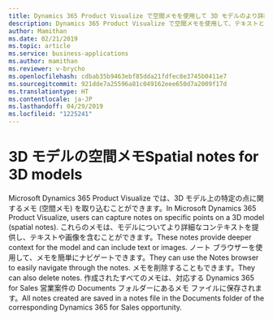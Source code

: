 ```yaml
---
title: Dynamics 365 Product Visualize で空間メモを使用して 3D モデルのより詳細なコンテキストを提供する
description: Dynamics 365 Product Visualize で空間メモを使用して、テキストと画像を含む 3D モデルのより詳細なコンテキストを提供できます。
author: Mamithan
ms.date: 02/21/2019
ms.topic: article
ms.service: business-applications
ms.author: mamithan
ms.reviewer: v-brycho
ms.openlocfilehash: cdbab35b9463ebf85dda21fdfec8e3745b0411e7
ms.sourcegitcommit: 921dde7a25596a81c049162eee650d7a2009f17d
ms.translationtype: HT
ms.contentlocale: ja-JP
ms.lasthandoff: 04/29/2019
ms.locfileid: "1225241"
---
```

# <a name="spatial-notes-for-3d-models"></a><span data-ttu-id="b2951-103">3D モデルの空間メモ</span><span class="sxs-lookup"><span data-stu-id="b2951-103">Spatial notes for 3D models</span></span>

<span data-ttu-id="b2951-104">Microsoft Dynamics 365 Product Visualize では、3D モデル上の特定の点に関するメモ (空間メモ) を取り込むことができます。</span><span class="sxs-lookup"><span data-stu-id="b2951-104">In Microsoft Dynamics 365 Product Visualize, users can capture notes on specific points on a 3D model (spatial notes).</span></span> <span data-ttu-id="b2951-105">これらのメモは、モデルについてより詳細なコンテキストを提供し、テキストや画像を含むことができます。</span><span class="sxs-lookup"><span data-stu-id="b2951-105">These notes provide deeper context for the model and can include text or images.</span></span> <span data-ttu-id="b2951-106">ノート ブラウザーを使用して、メモを簡単にナビゲートできます。</span><span class="sxs-lookup"><span data-stu-id="b2951-106">They can use the Notes browser to easily navigate through the notes.</span></span> <span data-ttu-id="b2951-107">メモを削除することもできます。</span><span class="sxs-lookup"><span data-stu-id="b2951-107">They can also delete notes.</span></span> <span data-ttu-id="b2951-108">作成されたすべてのメモは、対応する Dynamics 365 for Sales 営業案件の Documents フォルダーにあるメモ ファイルに保存されます。</span><span class="sxs-lookup"><span data-stu-id="b2951-108">All notes created are saved in a notes file in the Documents folder of the corresponding Dynamics 365 for Sales opportunity.</span></span>
